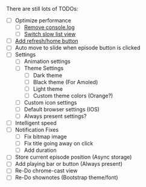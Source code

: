There are still lots of TODOs:

- [ ] Optimize performance
  - [ ] [Remove console.log](https://facebook.github.io/react-native/docs/performance.html#using-console-log-statements)
  - [ ] [Switch slow list view](https://facebook.github.io/react-native/docs/performance.html#listview-initial-rendering-is-too-slow-or-scroll-performance-is-bad-for-large-lists)
- [ ] [Add refresh/home button](https://facebook.github.io/react-native/docs/refreshcontrol.html)
- [ ] Auto move to slide when episode button is clicked
- [ ] Settings
  - [ ] Animation settings
  - [ ] Theme Settings
    - [ ] Dark theme
    - [ ] Black theme (For Amoled)
    - [ ] Light theme
    - [ ] Custom theme colors (Orange?)
  - [ ] Custom icon settings
  - [ ] Default browser settings (IOS)
  - [ ] Always present settings?
- [ ] Intelligent speed
- [ ] Notification Fixes
  - [ ] Fix bitmap image
  - [ ] Fix title going away on click
  - [ ] Add duration
- [ ] Store current episode position (Async storage)
- [ ] Add playing bar or button (Always present)
- [ ] Re-Do chrome-cast view
- [ ] Re-Do shownotes (Bootstrap theme/font)